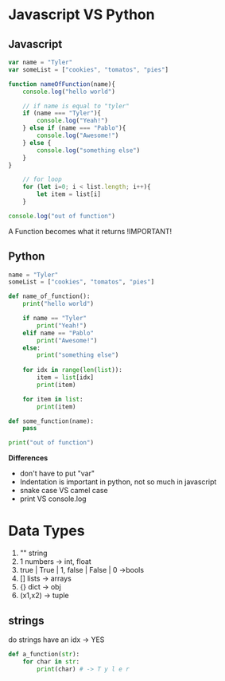 # Javascript VS Python

## Javascript
```js
var name = "Tyler"
var someList = ["cookies", "tomatos", "pies"]

function nameOfFunction(name){
    console.log("hello world")

    // if name is equal to "tyler"
    if (name === "Tyler"){
        console.log("Yeah!")
    } else if (name === "Pablo"){
        console.log("Awesome!")
    } else {
        console.log("something else")
    }
}

    // for loop
    for (let i=0; i < list.length; i++){
        let item = list[i]
    } 

console.log("out of function")

```
A Function becomes what it returns !IMPORTANT!

## Python
```py
name = "Tyler"
someList = ["cookies", "tomatos", "pies"]

def name_of_function():
    print("hello world")

    if name == "Tyler"
        print("Yeah!")
    elif name == "Pablo"
        print("Awesome!")
    else:
        print("something else")
    
    for idx in range(len(list)):
        item = list[idx]
        print(item)

    for item in list:
        print(item)

def some_function(name):
    pass

print("out of function")
```

__Differences__
- don't have to put "var"
- Indentation is important in python, not so much in javascript
- snake case VS camel case
- print VS console.log


# Data Types

1. "" string
1. 1 numbers -> int, float
1. true | True | 1, false | False | 0 ->bools
1. [] lists -> arrays
1. {} dict -> obj
1. (x1,x2) -> tuple

## strings
do strings have an idx -> YES
```py
def a_function(str):
    for char in str:
        print(char) # -> T y l e r 
        